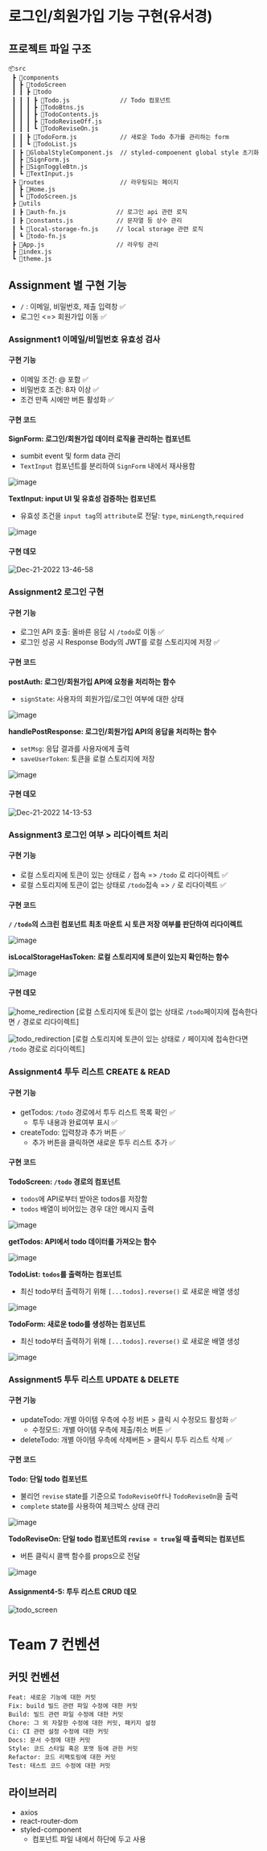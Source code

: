 # 로그인/회원가입 기능 구현(유서경)

## 프로젝트 파일 구조

```
📦src
 ┣ 📂components
 ┃ ┣ 📂todoScreen
 ┃ ┃ ┣ 📂todo
 ┃ ┃ ┃ ┣ 📜Todo.js              // Todo 컴포넌트
 ┃ ┃ ┃ ┣ 📜TodoBtns.js
 ┃ ┃ ┃ ┣ 📜TodoContents.js
 ┃ ┃ ┃ ┣ 📜TodoReviseOff.js
 ┃ ┃ ┃ ┗ 📜TodoReviseOn.js
 ┃ ┃ ┣ 📜TodoForm.js            // 새로운 Todo 추가를 관리하는 form
 ┃ ┃ ┗ 📜TodoList.js
 ┃ ┣ 📜GlobalStyleComponent.js  // styled-compoenent global style 초기화
 ┃ ┣ 📜SignForm.js
 ┃ ┣ 📜SignToggleBtn.js
 ┃ ┗ 📜TextInput.js
 ┣ 📂routes                     // 라우팅되는 페이지
 ┃ ┣ 📜Home.js
 ┃ ┗ 📜TodoScreen.js
 ┣ 📂utils
 ┃ ┣ 📜auth-fn.js              // 로그인 api 관련 로직
 ┃ ┣ 📜constants.js            // 문자열 등 상수 관리
 ┃ ┗ 📜local-storage-fn.js     // local storage 관련 로직
 ┃ ┗ 📜todo-fn.js
 ┣ 📜App.js                    // 라우팅 관리
 ┣ 📜index.js
 ┗ 📜theme.js
```

## Assignment 별 구현 기능

- `/` : 이메일, 비밀번호, 제출 입력창 ✅
- 로그인 <=> 회원가입 이동 ✅

### Assignment1 이메일/비밀번호 유효성 검사

#### 구현 기능

- 이메일 조건: @ 포함 ✅
- 비밀번호 조건: 8자 이상 ✅
- 조건 만족 시에만 버튼 활성화 ✅

#### 구현 코드

**SignForm: 로그인/회원가입 데이터 로직을 관리하는 컴포넌트**

- sumbit event 및 form data 관리
- `TextInput` 컴포넌트를 분리하여 `SignForm` 내에서 재사용함

![image](https://user-images.githubusercontent.com/79842380/208824042-7ce93fc7-f850-4a1d-81a5-76d009a4b98e.png)

**TextInput: input UI 및 유효성 검증하는 컴포넌트**

- 유효성 조건을 `input tag`의 `attribute`로 전달: `type`, `minLength`,`required`

![image](https://user-images.githubusercontent.com/79842380/208824530-c6577d09-a0f6-459f-a819-80a1c03c1b07.png)

#### 구현 데모

![Dec-21-2022 13-46-58](https://user-images.githubusercontent.com/79842380/208823773-663173c2-8e6a-4c23-929f-ff6b9b347836.gif)

### Assignment2 로그인 구현

#### 구현 기능

- 로그인 API 호출: 올바른 응답 시 `/todo`로 이동 ✅
- 로그인 성공 시 Response Body의 JWT를 로컬 스토리지에 저장 ✅

#### 구현 코드

**postAuth: 로그인/회원가입 API에 요청을 처리하는 함수**

- `signState`: 사용자의 회원가입/로그인 여부에 대한 상태

![image](https://user-images.githubusercontent.com/79842380/208825382-3ae87015-1213-46ec-bff5-9f7b562ae3ae.png)

**handlePostResponse: 로그인/회원가입 API의 응답을 처리하는 함수**

- `setMsg`: 응답 결과를 사용자에게 출력
- `saveUserToken`: 토큰을 로컬 스토리지에 저장

![image](https://user-images.githubusercontent.com/79842380/208825793-e4270b93-e9c7-4834-b48c-fbe654ead798.png)

#### 구현 데모

![Dec-21-2022 14-13-53](https://user-images.githubusercontent.com/79842380/208826846-22f77278-ddd9-40cf-b413-58d44c7cfb1b.gif)

### Assignment3 로그인 여부 > 리다이렉트 처리

#### 구현 기능

- 로컬 스토리지에 토큰이 있는 상태로 `/` 접속 => `/todo` 로 리다이렉트 ✅
- 로컬 스토리지에 토큰이 없는 상태로 `/todo`접속 => `/` 로 리다이렉트 ✅

#### 구현 코드

**`/` `/todo`의 스크린 컴포넌트 최초 마운트 시 토큰 저장 여부를 판단하여 리다이렉트**

![image](https://user-images.githubusercontent.com/79842380/208827430-5c9bf77b-a126-4354-ab12-c7b848341943.png)

**isLocalStorageHasToken: 로컬 스토리지에 토큰이 있는지 확인하는 함수**

![image](https://user-images.githubusercontent.com/79842380/208827389-d7e8a760-fd42-4962-8111-d8bd3f1bb2c4.png)

#### 구현 데모

![home_redirection](https://user-images.githubusercontent.com/79842380/206915056-0b3525e4-638f-46ac-84ff-117129bd3a47.gif)
[로컬 스토리지에 토큰이 없는 상태로 `/todo`페이지에 접속한다면 `/` 경로로 리다이렉트]

![todo_redirection](https://user-images.githubusercontent.com/79842380/206915107-0966aeeb-68b2-47b1-9320-da401960948e.gif)
[로컬 스토리지에 토큰이 있는 상태로 `/` 페이지에 접속한다면 `/todo` 경로로 리다이렉트]

### Assignment4 투두 리스트 CREATE & READ

#### 구현 기능

- getTodos: `/todo` 경로에서 투두 리스트 목록 확인 ✅
  - 투두 내용과 완료여부 표시 ✅
- createTodo: 입력창과 추가 버튼 ✅
  - 추가 버튼을 클릭하면 새로운 투두 리스트 추가 ✅

#### 구현 코드

**TodoScreen: `/todo` 경로의 컴포넌트**

- `todos`에 API로부터 받아온 todos를 저장함
- `todos` 배열이 비어있는 경우 대안 메시지 출력

![image](https://user-images.githubusercontent.com/79842380/208939342-e982eb79-3dbe-4dd3-943d-d370291b9169.png)

**getTodos: API에서 todo 데이터를 가져오는 함수**

![image](https://user-images.githubusercontent.com/79842380/208939439-bde6caa3-6aba-45cf-a3f6-75eae3dd1df7.png)

**TodoList: `todos`를 출력하는 컴포넌트**

- 최신 todo부터 출력하기 위해 `[...todos].reverse()` 로 새로운 배열 생성

![image](https://user-images.githubusercontent.com/79842380/208940018-27808e46-de4f-4418-a4ed-971b192dd4a9.png)

**TodoForm: 새로운 todo를 생성하는 컴포넌트**

- 최신 todo부터 출력하기 위해 `[...todos].reverse()` 로 새로운 배열 생성

![image](https://user-images.githubusercontent.com/79842380/208940611-f70f2ef2-b128-40a8-9833-ae635f6e4e56.png)

### Assignment5 투두 리스트 UPDATE & DELETE

#### 구현 기능

- updateTodo: 개별 아이템 우측에 수정 버튼 > 클릭 시 수정모드 활성화 ✅
  - 수정모드: 개별 아이템 우측에 제출/취소 버튼 ✅
- deleteTodo: 개별 아이템 우측에 삭제버튼 > 클릭시 투두 리스트 삭제 ✅

#### 구현 코드

**Todo: 단일 todo 컴포넌트**

- 불리언 `revise` state를 기준으로 `TodoReviseOff`나 `TodoReviseOn`을 출력
- `complete` state를 사용하여 체크박스 상태 관리

![image](https://user-images.githubusercontent.com/79842380/208940823-7f86bab2-6dd4-425c-8173-e8ee551ed766.png)

**TodoReviseOn: 단일 todo 컴포넌트의 `revise = true`일 때 출력되는 컴포넌트**

- 버튼 클릭시 콜백 함수를 props으로 전달

![image](https://user-images.githubusercontent.com/79842380/208941304-753bed5b-c6be-4928-a48c-9052cb2192e0.png)

#### Assignment4-5: 투두 리스트 CRUD 데모

![todo_screen](https://user-images.githubusercontent.com/79842380/206914985-e05fd664-85c1-44e7-93e4-ddf49c596b74.gif)

# Team 7 컨벤션

## 커밋 컨벤션

```
Feat: 새로운 기능에 대한 커밋
Fix: build 빌드 관련 파일 수정에 대한 커밋
Build: 빌드 관련 파일 수정에 대한 커밋
Chore: 그 외 자잘한 수정에 대한 커밋, 패키지 설정
Ci: CI 관련 설정 수정에 대한 커밋
Docs: 문서 수정에 대한 커밋
Style: 코드 스타일 혹은 포맷 등에 관한 커밋
Refactor: 코드 리팩토링에 대한 커밋
Test: 테스트 코드 수정에 대한 커밋
```

## 라이브러리

- axios
- react-router-dom
- styled-component
  - 컴포넌트 파일 내에서 하단에 두고 사용
